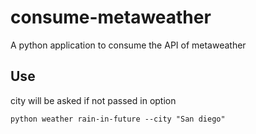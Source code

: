 # consume-metaweather
A python application to consume the API of metaweather

## Use

city will be asked if not passed in option
```shell script
python weather rain-in-future --city "San diego"
```

